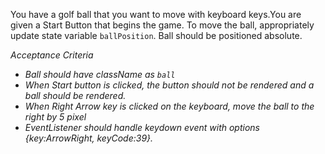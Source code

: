 You have a golf ball that you want to move with keyboard keys.You are given a Start Button that begins the game. To move the ball, appropriately update state variable <code>ballPosition</code>. Ball should be positioned absolute.

<i>Acceptance Criteria

<ul>
<li>Ball should have className as <code>ball</code></li>
<li>When Start button is clicked, the button should not be rendered and a ball should be rendered.</li>
<li>When Right Arrow  key is clicked on the keyboard, move the ball to the right by 5 pixel</li>
<li>EventListener  should handle keydown event with options {key:ArrowRight, keyCode:39}.</li>
</ul>
</i>
